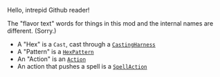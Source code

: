 Hello, intrepid Github reader!

The "flavor text" words for things in this mod and the internal names are different. (Sorry.)

- A "Hex" is a `Cast`, cast through a [`CastingHarness`](api/spell/casting/CastingHarness.kt)
- A "Pattern" is a [`HexPattern`](api/spell/math/HexPattern.kt)
- An "Action" is an [`Action`](api/spell/Action.kt)
- An action that pushes a spell is a [`SpellAction`](api/spell/SpellAction.kt)


